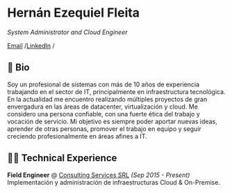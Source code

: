 # Hernán Ezequiel Fleita

_System Administrator and Cloud Engineer_

[Email](mailto:hernanfleita@gmail.com) /[LinkedIn](https://www.linkedin.com/in/hernanfleita/) /  

## 📝 Bio
Soy un profesional de sistemas con más de 10 años de experiencia trabajando en el sector de IT, principalmente en infraestructura tecnológica. En la actualidad me encuentro realizando múltiples proyectos de gran envergadura en las áreas de datacenter, virtualización y cloud. Me considero una persona confiable, con una fuerte ética del trabajo y vocación de servicio. Mi objetivo es siempre poder aportar nuevas ideas, aprender de otras personas, promover el trabajo en equipo y seguir creciendo profesionalmente en áreas afines a IT.
## 👨‍💻 Technical Experience

**Field Engineer** @ [Consulting Services SRL](https://cservices.com.ar/) _(Sep 2015 - Present)_
Implementación y administración de infraestructuras Cloud & On-Premise.
